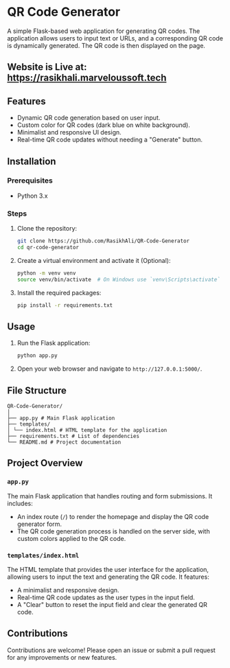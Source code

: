# QR Code Generator

A simple Flask-based web application for generating QR codes. The application allows users to input text or URLs, and a corresponding QR code is dynamically generated. The QR code is then displayed on the page.

## Website is Live at: https://rasikhali.marveloussoft.tech

## Features

- Dynamic QR code generation based on user input.
- Custom color for QR codes (dark blue on white background).
- Minimalist and responsive UI design.
- Real-time QR code updates without needing a "Generate" button.

## Installation

### Prerequisites

- Python 3.x

### Steps

1. Clone the repository:
    ```bash
    git clone https://github.com/RasikhAli/QR-Code-Generator
    cd qr-code-generator
    ```

2. Create a virtual environment and activate it (Optional):
    ```bash
    python -m venv venv
    source venv/bin/activate  # On Windows use `venv\Scripts\activate`
    ```

3. Install the required packages:
    ```bash
    pip install -r requirements.txt
    ```

## Usage

1. Run the Flask application:
    ```bash
    python app.py
    ```

2. Open your web browser and navigate to `http://127.0.0.1:5000/`.

## File Structure
  ```
  QR-Code-Generator/
  │
  ├── app.py # Main Flask application
  ├── templates/
  │ └── index.html # HTML template for the application
  ├── requirements.txt # List of dependencies
  └── README.md # Project documentation
  ```


## Project Overview

### `app.py`
The main Flask application that handles routing and form submissions. It includes:
- An index route (`/`) to render the homepage and display the QR code generator form.
- The QR code generation process is handled on the server side, with custom colors applied to the QR code.

### `templates/index.html`
The HTML template that provides the user interface for the application, allowing users to input the text and generating the QR code. It features:
- A minimalist and responsive design.
- Real-time QR code updates as the user types in the input field.
- A "Clear" button to reset the input field and clear the generated QR code.


## Contributions
Contributions are welcome! Please open an issue or submit a pull request for any improvements or new features.
